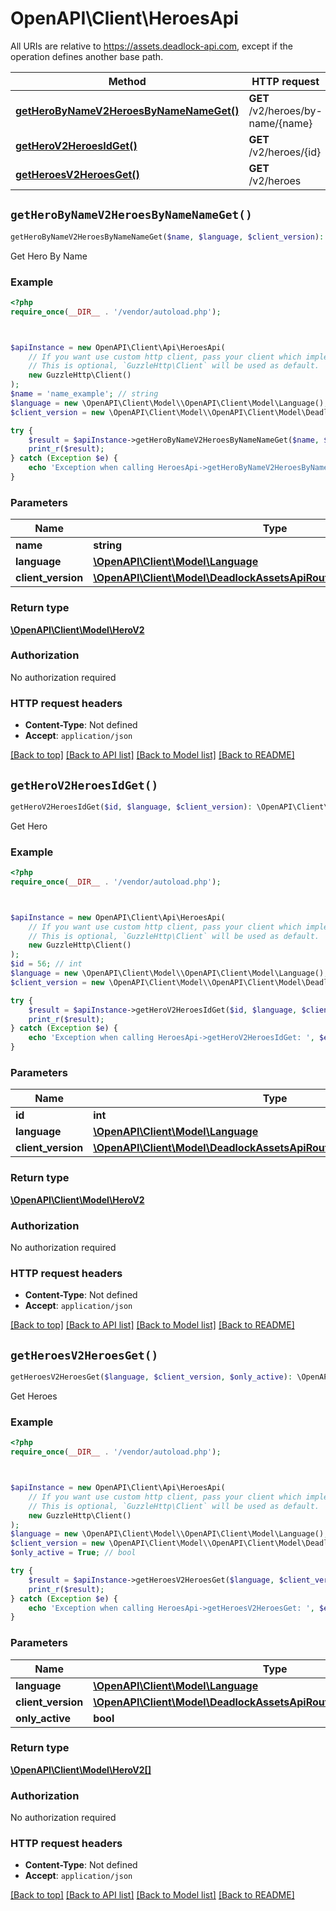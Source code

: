 # OpenAPI\Client\HeroesApi

All URIs are relative to https://assets.deadlock-api.com, except if the operation defines another base path.

| Method | HTTP request | Description |
| ------------- | ------------- | ------------- |
| [**getHeroByNameV2HeroesByNameNameGet()**](HeroesApi.md#getHeroByNameV2HeroesByNameNameGet) | **GET** /v2/heroes/by-name/{name} | Get Hero By Name |
| [**getHeroV2HeroesIdGet()**](HeroesApi.md#getHeroV2HeroesIdGet) | **GET** /v2/heroes/{id} | Get Hero |
| [**getHeroesV2HeroesGet()**](HeroesApi.md#getHeroesV2HeroesGet) | **GET** /v2/heroes | Get Heroes |


## `getHeroByNameV2HeroesByNameNameGet()`

```php
getHeroByNameV2HeroesByNameNameGet($name, $language, $client_version): \OpenAPI\Client\Model\HeroV2
```

Get Hero By Name

### Example

```php
<?php
require_once(__DIR__ . '/vendor/autoload.php');



$apiInstance = new OpenAPI\Client\Api\HeroesApi(
    // If you want use custom http client, pass your client which implements `GuzzleHttp\ClientInterface`.
    // This is optional, `GuzzleHttp\Client` will be used as default.
    new GuzzleHttp\Client()
);
$name = 'name_example'; // string
$language = new \OpenAPI\Client\Model\\OpenAPI\Client\Model\Language(); // \OpenAPI\Client\Model\Language
$client_version = new \OpenAPI\Client\Model\\OpenAPI\Client\Model\DeadlockAssetsApiRoutesRawValidClientVersions(); // \OpenAPI\Client\Model\DeadlockAssetsApiRoutesRawValidClientVersions

try {
    $result = $apiInstance->getHeroByNameV2HeroesByNameNameGet($name, $language, $client_version);
    print_r($result);
} catch (Exception $e) {
    echo 'Exception when calling HeroesApi->getHeroByNameV2HeroesByNameNameGet: ', $e->getMessage(), PHP_EOL;
}
```

### Parameters

| Name | Type | Description  | Notes |
| ------------- | ------------- | ------------- | ------------- |
| **name** | **string**|  | |
| **language** | [**\OpenAPI\Client\Model\Language**](../Model/.md)|  | [optional] |
| **client_version** | [**\OpenAPI\Client\Model\DeadlockAssetsApiRoutesRawValidClientVersions**](../Model/.md)|  | [optional] |

### Return type

[**\OpenAPI\Client\Model\HeroV2**](../Model/HeroV2.md)

### Authorization

No authorization required

### HTTP request headers

- **Content-Type**: Not defined
- **Accept**: `application/json`

[[Back to top]](#) [[Back to API list]](../../README.md#endpoints)
[[Back to Model list]](../../README.md#models)
[[Back to README]](../../README.md)

## `getHeroV2HeroesIdGet()`

```php
getHeroV2HeroesIdGet($id, $language, $client_version): \OpenAPI\Client\Model\HeroV2
```

Get Hero

### Example

```php
<?php
require_once(__DIR__ . '/vendor/autoload.php');



$apiInstance = new OpenAPI\Client\Api\HeroesApi(
    // If you want use custom http client, pass your client which implements `GuzzleHttp\ClientInterface`.
    // This is optional, `GuzzleHttp\Client` will be used as default.
    new GuzzleHttp\Client()
);
$id = 56; // int
$language = new \OpenAPI\Client\Model\\OpenAPI\Client\Model\Language(); // \OpenAPI\Client\Model\Language
$client_version = new \OpenAPI\Client\Model\\OpenAPI\Client\Model\DeadlockAssetsApiRoutesRawValidClientVersions(); // \OpenAPI\Client\Model\DeadlockAssetsApiRoutesRawValidClientVersions

try {
    $result = $apiInstance->getHeroV2HeroesIdGet($id, $language, $client_version);
    print_r($result);
} catch (Exception $e) {
    echo 'Exception when calling HeroesApi->getHeroV2HeroesIdGet: ', $e->getMessage(), PHP_EOL;
}
```

### Parameters

| Name | Type | Description  | Notes |
| ------------- | ------------- | ------------- | ------------- |
| **id** | **int**|  | |
| **language** | [**\OpenAPI\Client\Model\Language**](../Model/.md)|  | [optional] |
| **client_version** | [**\OpenAPI\Client\Model\DeadlockAssetsApiRoutesRawValidClientVersions**](../Model/.md)|  | [optional] |

### Return type

[**\OpenAPI\Client\Model\HeroV2**](../Model/HeroV2.md)

### Authorization

No authorization required

### HTTP request headers

- **Content-Type**: Not defined
- **Accept**: `application/json`

[[Back to top]](#) [[Back to API list]](../../README.md#endpoints)
[[Back to Model list]](../../README.md#models)
[[Back to README]](../../README.md)

## `getHeroesV2HeroesGet()`

```php
getHeroesV2HeroesGet($language, $client_version, $only_active): \OpenAPI\Client\Model\HeroV2[]
```

Get Heroes

### Example

```php
<?php
require_once(__DIR__ . '/vendor/autoload.php');



$apiInstance = new OpenAPI\Client\Api\HeroesApi(
    // If you want use custom http client, pass your client which implements `GuzzleHttp\ClientInterface`.
    // This is optional, `GuzzleHttp\Client` will be used as default.
    new GuzzleHttp\Client()
);
$language = new \OpenAPI\Client\Model\\OpenAPI\Client\Model\Language(); // \OpenAPI\Client\Model\Language
$client_version = new \OpenAPI\Client\Model\\OpenAPI\Client\Model\DeadlockAssetsApiRoutesRawValidClientVersions(); // \OpenAPI\Client\Model\DeadlockAssetsApiRoutesRawValidClientVersions
$only_active = True; // bool

try {
    $result = $apiInstance->getHeroesV2HeroesGet($language, $client_version, $only_active);
    print_r($result);
} catch (Exception $e) {
    echo 'Exception when calling HeroesApi->getHeroesV2HeroesGet: ', $e->getMessage(), PHP_EOL;
}
```

### Parameters

| Name | Type | Description  | Notes |
| ------------- | ------------- | ------------- | ------------- |
| **language** | [**\OpenAPI\Client\Model\Language**](../Model/.md)|  | [optional] |
| **client_version** | [**\OpenAPI\Client\Model\DeadlockAssetsApiRoutesRawValidClientVersions**](../Model/.md)|  | [optional] |
| **only_active** | **bool**|  | [optional] |

### Return type

[**\OpenAPI\Client\Model\HeroV2[]**](../Model/HeroV2.md)

### Authorization

No authorization required

### HTTP request headers

- **Content-Type**: Not defined
- **Accept**: `application/json`

[[Back to top]](#) [[Back to API list]](../../README.md#endpoints)
[[Back to Model list]](../../README.md#models)
[[Back to README]](../../README.md)

